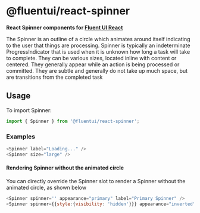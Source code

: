 # @fluentui/react-spinner

**React Spinner components for [Fluent UI React](https://developer.microsoft.com/en-us/fluentui)**

The Spinner is an outline of a circle which animates around itself indicating to the user that things are processing. Spinner is typically an indeterminate ProgressIndicator that is used when it is unknown how long a task will take to complete. They can be various sizes, located inline with content or centered. They generally appear while an action is being processed or committed. They are subtle and generally do not take up much space, but are transitions from the completed task

## Usage

To import Spinner:

```js
import { Spinner } from '@fluentui/react-spinner';
```

### Examples

```js
<Spinner label="Loading..." />
<Spinner size="large" />
```

#### Rendering Spinner without the animated circle

You can directly override the Spinner slot to render a Spinner without the animated circle, as shown below

```js
<Spinner spinner='' appearance="primary" label="Primary Spinner" />
<Spinner spinner={{style:{visibility: 'hidden'}}} appearance="inverted" label="Inverted Spinner" />
```
